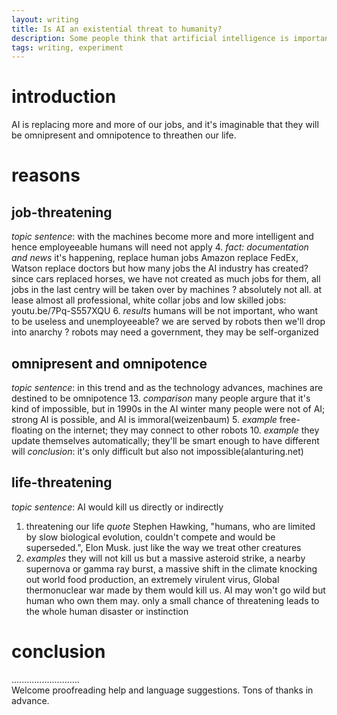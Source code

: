 ```yaml
---
layout: writing
title: Is AI an existential threat to humanity?
description: Some people think that artificial intelligence is important to the development of society, while others think that it has negative effects on society. Discuss both these views and give your opinion.
tags: writing, experiment
---
```


# introduction
  AI is replacing more and more of our jobs, and it's imaginable that they will be omnipresent and omnipotence to threathen our life. 

# reasons
## job-threatening
  *topic sentence*: with the machines become more and more intelligent and hence employeeable humans will need not apply
  4. _fact: documentation and news_ it's happening, replace human jobs Amazon replace FedEx, Watson replace doctors but how many jobs the AI industry has created? since cars replaced horses, we have not created as much jobs for them, all jobs in the last centry will be taken over by machines ? absolutely not all. at lease almost all professional, white collar jobs and low skilled jobs: youtu.be/7Pq-S557XQU
  6. _results_ humans will be not important, who want to be useless and unemployeeable? we are served by robots then we'll drop into anarchy ? robots may need a government, they may be self-organized

## omnipresent and omnipotence 
  *topic sentence*: in this trend and as the technology advances, machines are destined to be omnipotence
  13. _comparison_ many people argure that it's kind of impossible, but in 1990s in the AI winter many people were not of AI; strong AI is possible, and AI is immoral(weizenbaum)
  5. _example_ free-floating on the internet; they may connect to other robots
  10. _example_ they update themselves automatically; they'll be smart enough to have different will 
  *conclusion*: it's only difficult but also not impossible(alanturing.net)

## life-threatening
  *topic sentence*: AI would kill us directly or indirectly
  1. threatening our life _quote_ Stephen Hawking, "humans, who are limited by slow biological evolution, couldn't compete and would be superseded.", Elon Musk.  just like the way we treat other creatures
  11. _examples_ they will not kill us but a massive asteroid strike, a nearby supernova or gamma ray burst, a massive shift in the climate knocking out world food production, an extremely virulent virus, Global thermonuclear war made by them would kill us. AI may won't go wild but human who own them may. only a small chance of threatening leads to the whole human disaster or instinction

# conclusion

...........................     
Welcome proofreading help and language suggestions. Tons of thanks in advance.

